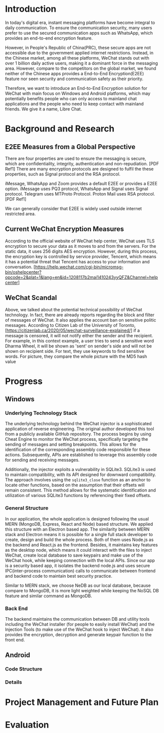 # Introduction
In today's digital era, instant messaging platforms have become integral to daily communication. To ensure the communication security, many users prefer to use the secured communication apps such as WhatsApp, which provides an end-to-end encryption feature. 

However, in People's Republic of China(PRC), these secure apps are not accessible due to the government applied internet restrictions. Instead, in the Chinese market, among all these platforms, WeChat stands out with over 1 billion daily active users, making it a dominant force in the messaging area. However, compare to the competitors on the global market, we found neither of the Chinese apps provides a End-to-End Encryption(E2EE) feature nor seen security and communication safety as their priority. 

Therefore, we want to introduce an End-to-End Encryption solution for WeChat with main focus on Windows and Android platforms, which may potentially benefits people who can only access to mainland chat applications and the people who need to keep contact with mainland friends. We give it a name, Libre Chat. 
# Background and Research
## E2EE Measures from a Global Perspective
There are four properties are used to ensure the messaging is secure, which are confidentiality, integrity, authentication and non-repudiation. [PDF Ref1] There are many encryption protocols are designed to fulfil the these properties, such as Signal protocol and the RSA protocol. 

iMessage, WhatsApp and Zoom provides a default E2EE or provides a E2EE option. iMessage uses PQ3 protocol, WhatsApp and Signal uses Signal protocol. Telegram uses MTProto Protocol. Proton Mail uses RSA protocol. [PDF Ref1]

We can generally consider that E2EE is widely used outside internet restricted area. 
## Current WeChat Encryption Measures
According to the official website of WeChat help center, WeChat uses TLS encryption to secure your data as it moves to and from the servers. For the static data, it uses 256 digits AES encryption. However, during this process, the encryption key is controlled by service provider, Tencent, which means it has a potential threat that Tencent has access to your information and conversation. [https://help.wechat.com/cgi-bin/micromsg-bin/oshelpcenter?opcode=2&plat=1&lang=en&id=1208117b2mai1410243yyQFZ&Channel=helpcenter]

## WeChat Scandal
Above, we talked about the potential technical possibility of WeChat technology. In fact, there are already reports regarding the block and filter of messages of WeChat. It also applies the account ban on sensitive politic messages. 
According to Citizen Lab of the University of Toronto, [https://citizenlab.ca/2020/05/wechat-surveillance-explained/] if a message is censored, it will not notify either the sender and the recipient. For example, in this context example, a user tries to send a sensitive word Dharma Wheel, it will be shown as 'sent' on sender's side and will not be shown on recipient side. 
For text, they use keywords to find sensitive words. For picture, they compare the whole picture with the MD5 hash value 



# Progress
## Windows

### Underlying Technology Stack
The underlying technology behind the WeChat injector is a sophisticated application of reverse engineering. The original author developed this tool from a publicly available GitHub repository. The process begins by using Cheat Engine to monitor the WeChat process, specifically targeting the sending of messages and setting breakpoints. This allows for the identification of the corresponding assembly code responsible for these actions. Subsequently, APIs are established to leverage this assembly code for sending and receiving messages.

Additionally, the injector exploits a vulnerability in SQLite3. SQLite3 is used to maintain compatibility, with its API designed for downward compatibility. The approach involves using the `sqlite3_close` function as an anchor to locate other functions, based on the assumption that their offsets will remain consistent. This method allows for the systematic identification and utilization of various SQLite3 functions by referencing their fixed offsets.
### General Structure
In our application, the whole application is designed following the usual MERN (MongoDB, Express, React and Node) based structure. We applied this structure with an Electron based app. The similarity between MERN stack and Electron means it is possible for a single full stack developer to create, design and build the whole process. Both of them uses Node.js as the backend and React.js as the frontend. Besides, it maintains key features as the desktop node, which means it could interact with the files to inject WeChat, create local database to save keypairs and make use of the WeChat hook, while keeping connection with the local APIs. Since our app is a security based app, it isolates the backend node.js and uses secure IPC(inter-process communication) calls to communicate between frontend and backend code to maintain best security practice. 

Similar to MERN stack, we choose NeDB as our local database, because compare to MongoDB, it is more light weighted while keeping the NoSQL DB feature and similar command as MongoDB. 
### Back End
The backend maintains the communication between DB and utility tools including the WeChat installer (for people to easily install WeChat) and the Injection Tools (to make use of the WeChat hook to inject WeChat). It also provides the encryption, decryption and generate keypair function to the front end. 


 
## Android
### Code Structure
### Details


# Project Management and Future Plan


# Evaluation

